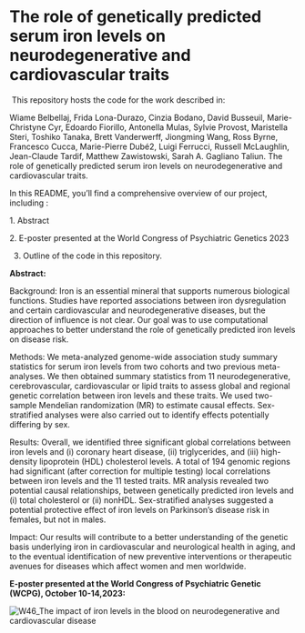 # **The role of genetically predicted serum iron levels on neurodegenerative and ‎‎cardiovascular traits  ‎**  

‎
This repository hosts the code for the work described in:

Wiame Belbellaj, Frida Lona-Durazo, Cinzia Bodano, David Busseuil, Marie-Christyne Cyr, Edoardo Fiorillo, Antonella Mulas, Sylvie Provost, Maristella Steri, Toshiko Tanaka, Brett Vanderwerff, Jiongming Wang, Ross Byrne, Francesco Cucca, Marie-Pierre Dubé2, Luigi Ferrucci, Russell McLaughlin, Jean-Claude Tardif, Matthew Zawistowski, Sarah A. Gagliano Taliun. The role of genetically predicted serum iron levels on neurodegenerative and cardiovascular traits. 


In this README, you’ll find a comprehensive overview of our project, including :‎  

‎1. Abstract

‎2. E-poster presented at the World Congress of Psychiatric Genetics 2023  

3. Outline of the code in this repository.‎  


  

‎**Abstract:‎‎**  

Background: Iron is an essential mineral that supports numerous biological functions. Studies have reported associations between iron dysregulation and certain cardiovascular and neurodegenerative diseases, but the direction of influence is not clear. Our goal was to use computational approaches to better understand the role of genetically predicted iron levels on disease risk. 

Methods: We meta-analyzed genome-wide association study summary statistics for serum iron levels from two cohorts and two previous meta-analyses. We then obtained summary statistics from 11 neurodegenerative, cerebrovascular, cardiovascular or lipid traits to assess global and regional genetic correlation between iron levels and these traits. We used two-sample Mendelian randomization (MR) to estimate causal effects. Sex-stratified analyses were also carried out to identify effects potentially differing by sex.

Results: Overall, we identified three significant global correlations between iron levels and (i) coronary heart disease, (ii) triglycerides, and (iii) high-density lipoprotein (HDL) cholesterol levels. A total of 194 genomic regions had significant (after correction for multiple testing) local correlations between iron levels and the 11 tested traits. MR analysis revealed two potential causal relationships, between genetically predicted iron levels and (i) total cholesterol or (ii) nonHDL. Sex-stratified analyses suggested a potential protective effect of iron levels on Parkinson’s disease risk in females, but not in males.

Impact: Our results will contribute to a better understanding of the genetic basis underlying iron in cardiovascular and neurological health in aging, and to the eventual identification of new preventive interventions or therapeutic avenues for diseases which affect women and men worldwide.



‎**E-poster presented at the World Congress of Psychiatric Genetic (WCPG), October 10-‎‎‎14,2023:‎‎**

![W46_The impact of iron levels in the blood on neurodegenerative and cardiovascular disease](https://github.com/GaglianoTaliun-Lab/iron_cardio-neuro/assets/69006363/7d0b58ad-1e2a-44e3-b578-9e415f7cab11)‎
